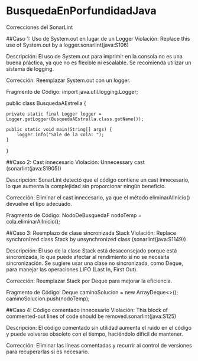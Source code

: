 # BusquedaEnPorfundidadJava

Correcciones del SonarLint

##Caso 1: Uso de System.out en lugar de un Logger
Violación: Replace this use of System.out by a logger.sonarlint(java:S106)

Descripción: El uso de System.out para imprimir en la consola no es una buena práctica, ya que no es flexible ni escalable. Se recomienda utilizar un sistema de logging.

Corrección: Reemplazar System.out con un logger.

Fragmento de Código:
import java.util.logging.Logger;

public class BusquedaAEstrella {

    private static final Logger logger = Logger.getLogger(BusquedaAEstrella.class.getName());

    public static void main(String[] args) {
        logger.info("Sale de la cola: ");
    }
}

##Caso 2: Cast innecesario
Violación: Unnecessary cast (sonarlint(java:S1905))

Descripción: SonarLint detectó que el código contiene un cast innecesario, lo que aumenta la complejidad sin proporcionar ningún beneficio.

Corrección: Eliminar el cast innecesario, ya que el método eliminarAlInicio() devuelve el tipo adecuado.

Fragmento de Código:
NodoDeBusquedaF nodoTemp = cola.eliminarAlInicio();


##Caso 3: Reemplazo de clase sincronizada Stack
Violación: Replace synchronized class Stack by unsynchronized class (sonarlint(java:S1149))

Descripción: El uso de la clase Stack está desaconsejado porque está sincronizada, lo que puede afectar al rendimiento si no se necesita sincronización. Se sugiere usar una clase no sincronizada, como Deque, para manejar las operaciones LIFO (Last In, First Out).

Corrección: Reemplazar Stack por Deque para mejorar la eficiencia.

Fragmento de Código:
Deque<NodoDeBusquedaF> caminoSolucion = new ArrayDeque<>();
caminoSolucion.push(nodoTemp);

##Caso 4: Código comentado innecesario
Violación: This block of commented-out lines of code should be removed.sonarlint(java:S125)

Descripción: El código comentado sin utilidad aumenta el ruido en el código y puede volverse obsoleto con el tiempo, haciéndolo difícil de mantener.

Corrección: Eliminar las líneas comentadas y recurrir al control de versiones para recuperarlas si es necesario.
